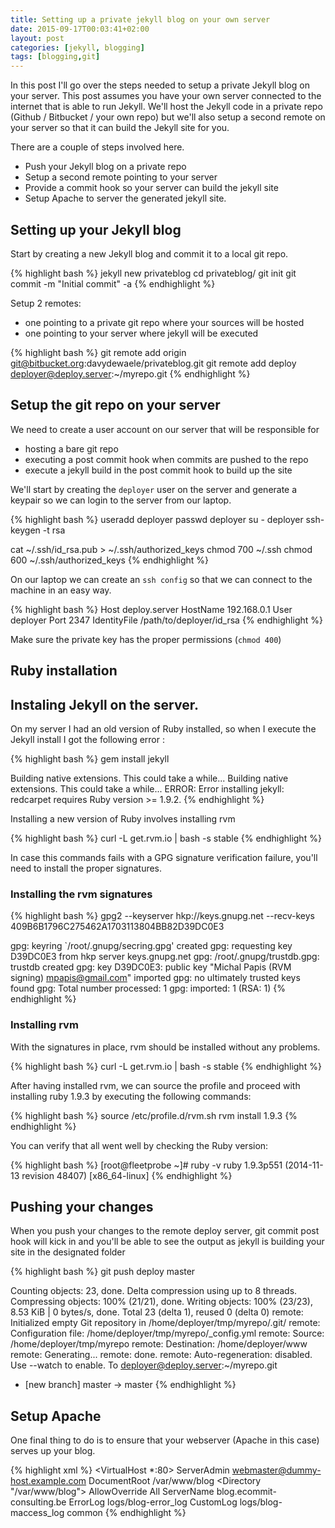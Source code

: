 ```yaml
---
title: Setting up a private jekyll blog on your own server
date: 2015-09-17T00:03:41+02:00
layout: post
categories: [jekyll, blogging]
tags: [blogging,git]
---
```

In this post I'll go over the steps needed to setup a private Jekyll blog on your server. This post assumes you have your own server connected to the internet that is able to run Jekyll. We'll host the Jekyll code in a private repo (Github / Bitbucket / your own repo) but we'll also setup a second remote on your server so that it can build the Jekyll site for you.

There are a couple of steps involved here.

- Push your Jekyll blog on a private repo
- Setup a second remote pointing to your server
- Provide a commit hook so your server can build the jekyll site
- Setup Apache to server the generated jekyll site.

## Setting up your Jekyll blog

Start by creating a new Jekyll blog and commit it to a local git repo.

{% highlight bash %}
jekyll new privateblog
cd privateblog/
git init
git commit -m "Initial commit" -a
{% endhighlight %}

Setup 2 remotes: 

- one pointing to a private git repo where your sources will be hosted
- one pointing to your server where jekyll will be executed

{% highlight bash %}
git remote add origin git@bitbucket.org:davydewaele/privateblog.git
git remote add deploy deployer@deploy.server:~/myrepo.git
{% endhighlight %}

## Setup the git repo on your server

We need to create a user account on our server that will be responsible for 

- hosting a bare git repo
- executing a post commit hook when commits are pushed to the repo
- execute a jekyll build in the post commit hook to build up the site

We'll start by creating the ```deployer``` user on the server and generate a keypair so we can login to the server from our laptop.

{% highlight bash %}
useradd deployer
passwd deployer
su - deployer
ssh-keygen -t rsa

cat ~/.ssh/id_rsa.pub > ~/.ssh/authorized_keys
chmod 700 ~/.ssh
chmod 600 ~/.ssh/authorized_keys
{% endhighlight %}


On our laptop we can create an ```ssh config``` so that we can connect to the machine in an easy way.

{% highlight bash %}
Host deploy.server
  HostName 192.168.0.1
  User deployer
  Port 2347
  IdentityFile /path/to/deployer/id_rsa
{% endhighlight %}

Make sure the private key has the proper permissions (```chmod 400```)

## Ruby installation


## Instaling Jekyll on the server.

On my server I had an old version of Ruby installed, so when I execute the Jekyll install I got the following error :

{% highlight bash %}
gem install jekyll

Building native extensions.  This could take a while...
Building native extensions.  This could take a while...
ERROR:  Error installing jekyll:
	redcarpet requires Ruby version >= 1.9.2.
{% endhighlight %}


Installing a new version of Ruby involves installing rvm

{% highlight bash %}
curl -L get.rvm.io | bash -s stable
{% endhighlight %}

In case this commands fails with a GPG signature verification failure, you'll need to install the proper signatures.

### Installing the rvm signatures

{% highlight bash %}
gpg2 --keyserver hkp://keys.gnupg.net --recv-keys 409B6B1796C275462A1703113804BB82D39DC0E3

gpg: keyring `/root/.gnupg/secring.gpg' created
gpg: requesting key D39DC0E3 from hkp server keys.gnupg.net
gpg: /root/.gnupg/trustdb.gpg: trustdb created
gpg: key D39DC0E3: public key "Michal Papis (RVM signing) <mpapis@gmail.com>" imported
gpg: no ultimately trusted keys found
gpg: Total number processed: 1
gpg:               imported: 1  (RSA: 1)
{% endhighlight %}


### Installing rvm

With the signatures in place, rvm should be installed without any problems.

{% highlight bash %}
curl -L get.rvm.io | bash -s stable
{% endhighlight %}

After having installed rvm, we can source the profile and proceed with installing ruby 1.9.3 by executing the following commands:

{% highlight bash %}
source /etc/profile.d/rvm.sh
rvm install 1.9.3
{% endhighlight %}

You can verify that all went well by checking the Ruby version:

{% highlight bash %}
[root@fleetprobe ~]# ruby -v
ruby 1.9.3p551 (2014-11-13 revision 48407) [x86_64-linux]
{% endhighlight %}

## Pushing your changes

When you push your changes to the remote deploy server, git commit post hook will kick in and you'll be able to see the output as jekyll is building your site in the designated folder

{% highlight bash %}
git push deploy master


Counting objects: 23, done.
Delta compression using up to 8 threads.
Compressing objects: 100% (21/21), done.
Writing objects: 100% (23/23), 8.53 KiB | 0 bytes/s, done.
Total 23 (delta 1), reused 0 (delta 0)
remote: Initialized empty Git repository in /home/deployer/tmp/myrepo/.git/
remote: Configuration file: /home/deployer/tmp/myrepo/_config.yml
remote:             Source: /home/deployer/tmp/myrepo
remote:        Destination: /home/deployer/www
remote:       Generating... 
remote:                     done.
remote:  Auto-regeneration: disabled. Use --watch to enable.
To deployer@deploy.server:~/myrepo.git
 * [new branch]      master -> master
{% endhighlight %}


## Setup Apache

One final thing to do is to ensure that your webserver (Apache in this case) serves up your blog.

{% highlight xml %}
<VirtualHost *:80>
    ServerAdmin webmaster@dummy-host.example.com
    DocumentRoot /var/www/blog
    <Directory "/var/www/blog">
        AllowOverride All
    </Directory>
    ServerName blog.ecommit-consulting.be
    ErrorLog logs/blog-error_log
    CustomLog logs/blog-maccess_log common
</VirtualHost>
{% endhighlight %}


